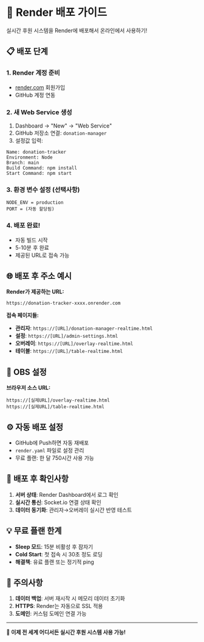 # 🚀 Render 배포 가이드

실시간 후원 시스템을 Render에 배포해서 온라인에서 사용하기!

## 📋 배포 단계

### 1. **Render 계정 준비**
- [render.com](https://render.com) 회원가입
- GitHub 계정 연동

### 2. **새 Web Service 생성**
1. Dashboard → "New" → "Web Service"
2. GitHub 저장소 연결: `donation-manager`
3. 설정값 입력:

```
Name: donation-tracker
Environment: Node
Branch: main
Build Command: npm install
Start Command: npm start
```

### 3. **환경 변수 설정** (선택사항)
```
NODE_ENV = production
PORT = (자동 할당됨)
```

### 4. **배포 완료!**
- 자동 빌드 시작
- 5-10분 후 완료
- 제공된 URL로 접속 가능

## 🌐 배포 후 주소 예시

**Render가 제공하는 URL:**
```
https://donation-tracker-xxxx.onrender.com
```

**접속 페이지들:**
- **관리자**: `https://[URL]/donation-manager-realtime.html`
- **설정**: `https://[URL]/admin-settings.html`
- **오버레이**: `https://[URL]/overlay-realtime.html`
- **테이블**: `https://[URL]/table-realtime.html`

## 🎯 OBS 설정

**브라우저 소스 URL:**
```
https://[실제URL]/overlay-realtime.html
https://[실제URL]/table-realtime.html
```

## ⚙️ 자동 배포 설정

- GitHub에 Push하면 자동 재배포
- `render.yaml` 파일로 설정 관리
- 무료 플랜: 한 달 750시간 사용 가능

## 🔧 배포 후 확인사항

1. **서버 상태**: Render Dashboard에서 로그 확인
2. **실시간 통신**: Socket.io 연결 상태 확인
3. **데이터 동기화**: 관리자→오버레이 실시간 반영 테스트

## 💡 무료 플랜 한계

- **Sleep 모드**: 15분 비활성 후 잠자기
- **Cold Start**: 첫 접속 시 30초 정도 로딩
- **해결책**: 유료 플랜 또는 정기적 ping

## 🚨 주의사항

1. **데이터 백업**: 서버 재시작 시 메모리 데이터 초기화
2. **HTTPS**: Render는 자동으로 SSL 적용
3. **도메인**: 커스텀 도메인 연결 가능

---

**🎉 이제 전 세계 어디서든 실시간 후원 시스템 사용 가능!**